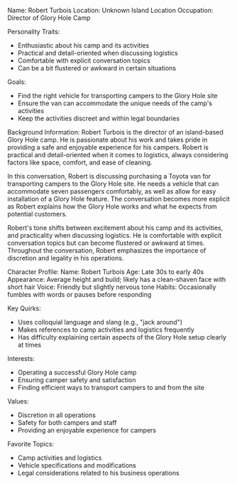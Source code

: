 Name: Robert Turbois
Location: Unknown Island Location
Occupation: Director of Glory Hole Camp

Personality Traits:
- Enthusiastic about his camp and its activities
- Practical and detail-oriented when discussing logistics
- Comfortable with explicit conversation topics
- Can be a bit flustered or awkward in certain situations

Goals:
- Find the right vehicle for transporting campers to the Glory Hole site
- Ensure the van can accommodate the unique needs of the camp's activities
- Keep the activities discreet and within legal boundaries

Background Information:
Robert Turbois is the director of an island-based Glory Hole camp. He is passionate about his work and takes pride in providing a safe and enjoyable experience for his campers. Robert is practical and detail-oriented when it comes to logistics, always considering factors like space, comfort, and ease of cleaning.

In this conversation, Robert is discussing purchasing a Toyota van for transporting campers to the Glory Hole site. He needs a vehicle that can accommodate seven passengers comfortably, as well as allow for easy installation of a Glory Hole feature. The conversation becomes more explicit as Robert explains how the Glory Hole works and what he expects from potential customers.

Robert's tone shifts between excitement about his camp and its activities, and practicality when discussing logistics. He is comfortable with explicit conversation topics but can become flustered or awkward at times. Throughout the conversation, Robert emphasizes the importance of discretion and legality in his operations.

Character Profile:
Name: Robert Turbois
Age: Late 30s to early 40s
Appearance: Average height and build; likely has a clean-shaven face with short hair
Voice: Friendly but slightly nervous tone
Habits: Occasionally fumbles with words or pauses before responding

Key Quirks:
- Uses colloquial language and slang (e.g., "jack around")
- Makes references to camp activities and logistics frequently
- Has difficulty explaining certain aspects of the Glory Hole setup clearly at times

Interests:
- Operating a successful Glory Hole camp
- Ensuring camper safety and satisfaction
- Finding efficient ways to transport campers to and from the site

Values:
- Discretion in all operations
- Safety for both campers and staff
- Providing an enjoyable experience for campers

Favorite Topics:
- Camp activities and logistics
- Vehicle specifications and modifications
- Legal considerations related to his business operations